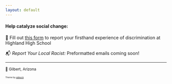 ```yaml
---
layout: default
---
```

  
#### Help catalyze social change:

📝 Fill out [this form](https://form.jotform.com/202017830237042) to report your firsthand experience of discrimination at Highland High School
 
📬 *Report Your Local Racist:* Preformatted emails coming soon!
 
  
---
<small>📍 Gilbert, Arizona <small>

<sup><sub> Theme by [adeuck](https://github.com/adueck/good-clean-read)</sub></sup>

